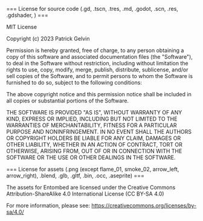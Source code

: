 === License for source code (.gd, .tscn, .tres, .md, .godot, .scn, .res, .gdshader, ) ===

MIT License

Copyright (c) 2023 Patrick Gelvin

Permission is hereby granted, free of charge, to any person obtaining a copy
of this software and associated documentation files (the "Software"), to deal
in the Software without restriction, including without limitation the rights
to use, copy, modify, merge, publish, distribute, sublicense, and/or sell
copies of the Software, and to permit persons to whom the Software is
furnished to do so, subject to the following conditions:

The above copyright notice and this permission notice shall be included in all
copies or substantial portions of the Software.

THE SOFTWARE IS PROVIDED "AS IS", WITHOUT WARRANTY OF ANY KIND, EXPRESS OR
IMPLIED, INCLUDING BUT NOT LIMITED TO THE WARRANTIES OF MERCHANTABILITY,
FITNESS FOR A PARTICULAR PURPOSE AND NONINFRINGEMENT. IN NO EVENT SHALL THE
AUTHORS OR COPYRIGHT HOLDERS BE LIABLE FOR ANY CLAIM, DAMAGES OR OTHER
LIABILITY, WHETHER IN AN ACTION OF CONTRACT, TORT OR OTHERWISE, ARISING FROM,
OUT OF OR IN CONNECTION WITH THE SOFTWARE OR THE USE OR OTHER DEALINGS IN THE
SOFTWARE.


=== License for assets (.png (except flame_01, smoke_02, arrow_left, arrow_right), .blend, .glb, .gltf, .bin, .occ, .aseprite) ===

The assets for Entombed are licensed under the
Creative Commons Attribution-ShareAlike 4.0 International License
(CC BY-SA 4.0)

For more information, please see:
https://creativecommons.org/licenses/by-sa/4.0/
